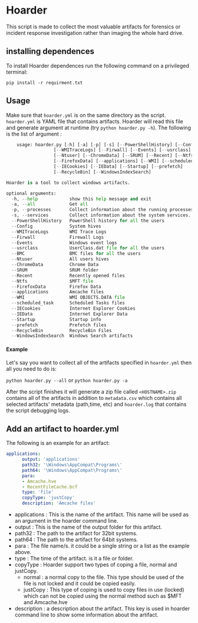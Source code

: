 # Hoarder
This script is made to collect the most valuable artifacts for forensics or incident response investigation rather than imaging the whole hard drive. 

## installing dependences

To install Hoarder  dependences run the following command on a privileged terminal:

`pip install -r requirment.txt` 

## Usage

Make sure that `hoarder.yml` is on the same directory as the script. `hoarder.yml` is YAML file that contains artifacts. Hoarder will read this file and generate argument at runtime (try `python hoarder.py -h`). The following is the list of argument :

```python
	usage: hoarder.py [-h] [-a] [-p] [-s] [--PowerShellHistory] [--Config]
                  [--WMITraceLogs] [--Firwall] [--Events] [--usrclass] [--BMC]
                  [--Ntuser] [--ChromeData] [--SRUM] [--Recent] [--Ntfs]
                  [--FirefoxData] [--applications] [--WMI] [--scheduled_task]
                  [--IECookies] [--IEData] [--Startup] [--prefetch]
                  [--RecycleBin] [--WindowsIndexSearch]

Hoarder is a tool to collect windows artifacts.

optional arguments:
  -h, --help            show this help message and exit
  -a, --all             Get all
  -p, --processes       Collect information about the running processes.
  -s, --services        Collect information about the system services.
  --PowerShellHistory   PowerShell history for all the users
  --Config              System hives
  --WMITraceLogs        WMI Trace Logs
  --Firwall             Firewall Logs
  --Events              Windows event logs
  --usrclass            UserClass.dat file for all the users
  --BMC                 BMC files for all the users
  --Ntuser              All users hives
  --ChromeData          Chrome Data
  --SRUM                SRUM folder
  --Recent              Recently opened files
  --Ntfs                $MFT file
  --FirefoxData         Firefox Data
  --applications        Amcache files
  --WMI                 WMI OBJECTS.DATA file
  --scheduled_task      Scheduled Tasks files
  --IECookies           Internet Explorer Cookies
  --IEData              Internet Explorer Data
  --Startup             Startup info
  --prefetch            Prefetch files
  --RecycleBin          RecycleBin Files
  --WindowsIndexSearch  Windows Search artifacts
```

#### Example

Let's say you want to collect all of the artifacts specified in `hoarder.yml` then all you need to do is:

`python hoarder.py --all` or `python hoarder.py -a` 

After the script finishes it will generate a zip file called `<HOSTNAME>.zip` contains all of the artifacts in addition to `metadata.csv` which contains all selected artifacts' metadata (path,time, etc) and `hoarder.log` that contains the script debugging logs.

## Add an artifact to hoarder.yml

The following is an example for an artifact:

```yaml
applications: 
      output: 'applications'
      path32: '\Windows\AppCompat\Programs\'
      path64: '\Windows\AppCompat\Programs\'
      para: 
      - Amcache.hve
      - RecentFileCache.bcf
      type: 'file'
      copyType: 'justCopy'
      description: 'Amcache files'
```

* applications : This is the name of the artifact. This name will be used as an argument in the hoarder command line.
* output : This is the name of the output folder for this artifact.
* path32 : The path to the artifact for 32bit systems.
* path64 : The path to the artifact for 64bit systems.
* para : The file name/s. it could be a single string or a list as the example above.
* type : The time of the artifact. is it a file or folder.
* copyType : Hoarder support two types of coping a file, normal and justCopy.
  * normal : a normal copy to the file. This type should be used of the file is not locked and it could be copied easily.
  * justCopy : This type of coping is used to copy files in use (locked) which can not be copied using the normal method such as $MFT and Amcache.hve
* description : a description  about the artifact. This key is used in hoarder command line to show some information about the artifact.